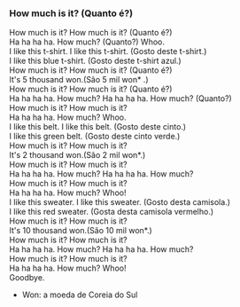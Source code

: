 ### How much is it? (Quanto é?)  

How much is it? How much is it? (Quanto é?)  
Ha ha ha ha. How much? (Quanto?) Whoo.  
I like this t-shirt. I like this t-shirt. (Gosto deste t-shirt.)  
I like this blue t-shirt. (Gosto deste t-shirt azul.)  
How much is it? How much is it? (Quanto é?)  
It's 5 thousand won.(São 5 mil won* .)  
How much is it? How much is it? (Quanto é?)  
Ha ha ha ha. How much? Ha ha ha ha. How much? (Quanto?)    
How much is it? How much is it?  
Ha ha ha ha. How much? Whoo.  
I like this belt. I like this belt. (Gosto deste cinto.)  
I like this green belt. (Gosto deste cinto verde.)  
How much is it? How much is it?  
It's 2 thousand won.(São 2 mil won*.)  
How much is it? How much is it?  
Ha ha ha ha. How much? Ha ha ha ha. How much?   
How much is it? How much is it?  
Ha ha ha ha. How much? Whoo!  
I like this sweater. I like this sweater. (Gosto desta camisola.)  
I like this red sweater. (Gosta desta camisola vermelho.)  
How much is it? How much is it?  
It's 10 thousand won.(São 10 mil won*.)  
How much is it? How much is it?  
Ha ha ha ha. How much? Ha ha ha ha. How much?   
How much is it? How much is it?  
Ha ha ha ha. How much? Whoo!  
Goodbye.  

* Won: a moeda de Coreia do Sul
